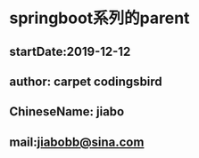 # springboot系列的parent
## startDate:2019-12-12
## author: carpet   codingsbird
## ChineseName: jiabo
## mail:jiabobb@sina.com